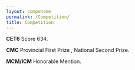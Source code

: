 ```yaml
---
layout: compehome
permalink: /Competition/
title: Competition
---
```


**CET6** Score 634.

**CMC** Provincial First Prize , National Second Prize.

**MCM/ICM** Honorable Mention.